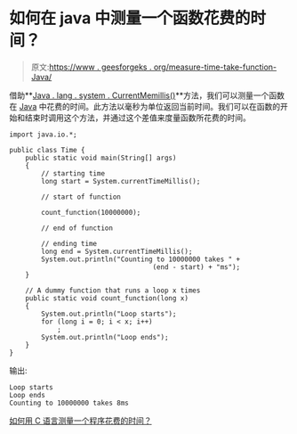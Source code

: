 # 如何在 java 中测量一个函数花费的时间？

> 原文:[https://www . geesforgeks . org/measure-time-take-function-Java/](https://www.geeksforgeeks.org/measure-time-taken-function-java/)

借助**[Java . lang . system . CurrentMemillis()](https://www.geeksforgeeks.org/java-lang-system-class-java/)**方法，我们可以测量一个函数在 [Java](https://www.geeksforgeeks.org/java/) 中花费的时间。此方法以毫秒为单位返回当前时间。我们可以在函数的开始和结束时调用这个方法，并通过这个差值来度量函数所花费的时间。

```
import java.io.*;

public class Time {
    public static void main(String[] args)
    {
        // starting time
        long start = System.currentTimeMillis();

        // start of function

        count_function(10000000);

        // end of function

        // ending time
        long end = System.currentTimeMillis();
        System.out.println("Counting to 10000000 takes " +
                                    (end - start) + "ms");
    }

    // A dummy function that runs a loop x times
    public static void count_function(long x)
    {
        System.out.println("Loop starts");
        for (long i = 0; i < x; i++)
            ;
        System.out.println("Loop ends");
    }
}
```

输出:

```
Loop starts
Loop ends
Counting to 10000000 takes 8ms

```

[如何用 C 语言测量一个程序花费的时间？](https://www.geeksforgeeks.org/how-to-measure-time-taken-by-a-program-in-c/)